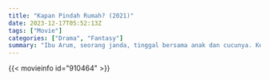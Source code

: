```yaml
---
title: "Kapan Pindah Rumah? (2021)"
date: 2023-12-17T05:52:13Z
tags: ["Movie"]
categories: ["Drama", "Fantasy"]
summary: "Ibu Arum, seorang janda, tinggal bersama anak dan cucunya. Kepindahan putra sulung Cakra ke Bandung dan keinginan Lulu untuk membeli rumah membuat ibu Arum sedih. Kepanikan keluarga terjadi setelah ngengat Arum"
---
```



<mux-player stream-type="on-demand"
src="https://kp3d-my.sharepoint.com/personal/ryoo_kp3d_onmicrosoft_com/_layouts/15/download.aspx?share=EfemegvB78JNo7BIRE2scUEB524PrlxtnKAh3w8KoSg8sw" prefer-playback="mse" controls>

</mux-player>


{{< movieinfo id="910464" >}}

<script src="https://cdn.jsdelivr.net/npm/@mux/mux-player"></script>

<script type="application/ld+json ">
{
"@context": "https://schema.org/",
"@type": "VideoObject",
"name": "Kapan Pindah Rumah? (2021)",
"contentUrl": "https://stream.mux.com/qLknJi5o9pmeb01kHunaVIr5vk4MHSmLUuZI9fAHB4yc.m3u8",
"thumbnailUrl": "https://www.themoviedb.org/t/p/original/r3s6fTzs17riPpWieIUmctq1XIE.jpg?width=314&fit_mode=preserve&time=25",
"uploadDate": "2023-12-17T05:52:13Z",
}

</script>